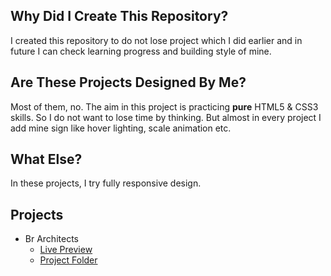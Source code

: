 ## Why Did I Create This Repository?
I created this repository to do not lose project which I did earlier and in future I can check learning progress and building style of mine.

## Are These Projects Designed By Me?
Most of them, no. The aim in this project is practicing **pure** HTML5 & CSS3 skills. So I do not want to lose time by thinking. But almost in every project I add mine sign like hover lighting, scale animation etc.

## What Else?
In these projects, I try fully responsive design.

## Projects
* Br Architects
	* [Live Preview](http://gelistiricionur.com/html-css-practice/br/)
	* [Project Folder](https://github.com/devhonor/html-css-pratice/tree/master/br)
